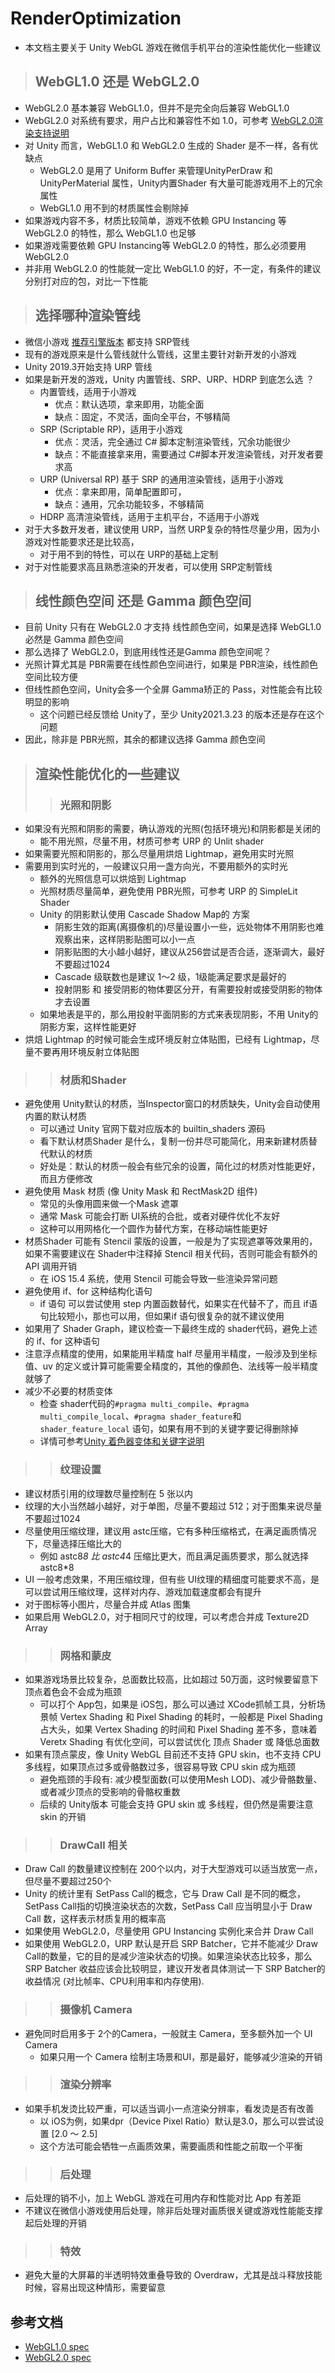 # RenderOptimization
- 本文档主要关于 Unity WebGL 游戏在微信手机平台的渲染性能优化一些建议

>## WebGL1.0 还是 WebGL2.0
- WebGL2.0 基本兼容 WebGL1.0，但并不是完全向后兼容 WebGL1.0
- WebGL2.0 对系统有要求，用户占比和兼容性不如 1.0，可参考 [WebGL2.0渲染支持说明](https://github.com/wechat-miniprogram/minigame-unity-webgl-transform/blob/main/Design/WebGL2.md) 
- 对 Unity 而言，WebGL1.0 和 WebGL2.0 生成的 Shader 是不一样，各有优缺点
    - WebGL2.0 是用了 Uniform Buffer 来管理UnityPerDraw 和 UnityPerMaterial 属性，Unity内置Shader 有大量可能游戏用不上的冗余属性
    - WebGL1.0 用不到的材质属性会剔除掉
- 如果游戏内容不多，材质比较简单，游戏不依赖 GPU Instancing 等 WebGL2.0 的特性，那么 WebGL1.0 也足够
- 如果游戏需要依赖 GPU Instancing等 WebGL2.0 的特性，那么必须要用 WebGL2.0
- 并非用 WebGL2.0 的性能就一定比 WebGL1.0 的好，不一定，有条件的建议分别打对应的包，对比一下性能

>## 选择哪种渲染管线
- 微信小游戏 [推荐引擎版本](https://github.com/wechat-miniprogram/minigame-unity-webgl-transform/blob/main/Design/UnityVersion.md) 都支持 SRP管线
- 现有的游戏原来是什么管线就什么管线，这里主要针对新开发的小游戏
- Unity 2019.3开始支持 URP 管线
- 如果是新开发的游戏，Unity 内置管线、SRP、URP、HDRP 到底怎么选 ？
    - 内置管线，适用于小游戏
        - 优点：默认选项，拿来即用，功能全面
        - 缺点：固定，不灵活，面向全平台，不够精简
    - SRP (Scriptable RP)，适用于小游戏
        - 优点：灵活，完全通过 C# 脚本定制渲染管线，冗余功能很少
        - 缺点：不能直接拿来用，需要通过 C#脚本开发渲染管线，对开发者要求高
    - URP (Universal RP) 基于 SRP 的通用渲染管线，适用于小游戏
        - 优点：拿来即用，简单配置即可，
        - 缺点：通用，冗余功能较多，不够精简
    - HDRP 高清渲染管线，适用于主机平台，不适用于小游戏
- 对于大多数开发者，建议使用 URP，当然 URP复杂的特性尽量少用，因为小游戏对性能要求还是比较高，
    - 对于用不到的特性，可以在 URP的基础上定制
- 对于对性能要求高且熟悉渲染的开发者，可以使用 SRP定制管线

>## 线性颜色空间 还是 Gamma 颜色空间
- 目前 Unity 只有在 WebGL2.0 才支持 线性颜色空间，如果是选择 WebGL1.0 必然是 Gamma 颜色空间
- 那么选择了 WebGL2.0，到底用线性还是Gamma 颜色空间呢？
- 光照计算尤其是 PBR需要在线性颜色空间进行，如果是 PBR渲染，线性颜色空间比较方便
- 但线性颜色空间，Unity会多一个全屏 Gamma矫正的 Pass，对性能会有比较明显的影响
    - 这个问题已经反馈给 Unity了，至少 Unity2021.3.23 的版本还是存在这个问题
- 因此，除非是 PBR光照，其余的都建议选择 Gamma 颜色空间

>## 渲染性能优化的一些建议
>>### 光照和阴影
- 如果没有光照和阴影的需要，确认游戏的光照(包括环境光)和阴影都是关闭的
    - 能不用光照，尽量不用，材质可参考 URP 的 Unlit shader  
- 如果需要光照和阴影的，那么尽量用烘焙 Lightmap，避免用实时光照
- 需要用到实时光的，一般建议只用一盏方向光，不要用额外的实时光
    - 额外的光照信息可以烘焙到 Lightmap
    - 光照材质尽量简单，避免使用 PBR光照，可参考 URP 的 SimpleLit Shader
    - Unity 的阴影默认使用 Cascade Shadow Map的 方案
        - 阴影生效的距离(离摄像机的)尽量设置小一些，远处物体不用阴影也难观察出来，这样阴影贴图可以小一点
        - 阴影贴图的大小越小越好，建议从256尝试是否合适，逐渐调大，最好不要超过1024
        - Cascade 级联数也是建议 1～2 级，1级能满足要求是最好的
        - 投射阴影 和 接受阴影的物体要区分开，有需要投射或接受阴影的物体才去设置
    - 如果地表是平的，那么用投射平面阴影的方式来表现阴影，不用 Unity的阴影方案，这样性能更好
- 烘焙 Lightmap 的时候可能会生成环境反射立体贴图，已经有 Lightmap，尽量不要再用环境反射立体贴图

>>### 材质和Shader 
- 避免使用 Unity默认的材质，当Inspector窗口的材质缺失，Unity会自动使用内置的默认材质
    - 可以通过 Unity 官网下载对应版本的 builtin_shaders 源码
    - 看下默认材质Shader 是什么，复制一份并尽可能简化，用来新建材质替代默认的材质
    - 好处是：默认的材质一般会有些冗余的设置，简化过的材质对性能更好，而且方便修改 
- 避免使用 Mask 材质 (像 Unity Mask 和 RectMask2D 组件)
    - 常见的头像用圆来做一个Mask 遮罩
    - 通常 Mask 可能会打断 UI系统的合批，或者对硬件优化不友好
    - 这种可以用网格化一个圆作为替代方案，在移动端性能更好
- 材质Shader 可能有 Stencil 蒙版的设置，一般是为了实现遮罩等效果用的，如果不需要建议在 Shader中注释掉 Stencil 相关代码，否则可能会有额外的API 调用开销
    - 在 iOS 15.4 系统，使用 Stencil 可能会导致一些渲染异常问题
- 避免使用 if、for 这种结构化语句
    - if 语句 可以尝试使用 step 内置函数替代，如果实在代替不了，而且 if语句比较短小，那也可以用，但如果if 语句很复杂的就不建议使用
- 如果用了 Shader Graph，建议检查一下最终生成的 shader代码，避免上述的 if、for 这种语句
- 注意浮点精度的使用，如果能用半精度 half 尽量用半精度，一般涉及到坐标值、uv 的定义或计算可能需要全精度的，其他的像颜色、法线等一般半精度就够了
- 减少不必要的材质变体
    - 检查 shader代码的`#pragma multi_compile`、`#pragma multi_compile_local`、`#pragma shader_feature`和`shader_feature_local` 语句，如果有用不到的关键字要记得删除掉
    - 详情可参考[Unity 着色器变体和关键字说明](https://docs.unity3d.com/cn/2020.2/Manual/SL-MultipleProgramVariants.html)

>>### 纹理设置
- 建议材质引用的纹理数尽量控制在 5 张以内
- 纹理的大小当然越小越好，对于单图，尽量不要超过 512；对于图集来说尽量不要超过1024
- 尽量使用压缩纹理，建议用 astc压缩，它有多种压缩格式，在满足画质情况下，尽量选择压缩比大的
    - 例如 astc8*8 比 astc4*4 压缩比更大，而且满足画质要求，那么就选择 astc8*8
- UI 一般考虑效果，不用压缩纹理，但有些 UI纹理的精细度可能要求不高，是可以尝试用压缩纹理，这样对内存、游戏加载速度都会有提升
- 对于图标等小图片，尽量合并成 Atlas 图集
- 如果启用 WebGL2.0，对于相同尺寸的纹理，可以考虑合并成 Texture2D Array

>>### 网格和蒙皮
- 如果游戏场景比较复杂，总面数比较高，比如超过 50万面，这时候要留意下顶点着色会不会成为瓶颈
    - 可以打个 App包，如果是 iOS包，那么可以通过 XCode抓帧工具，分析场景帧 Vertex Shading 和 Pixel Shading 的耗时，一般都是 Pixel Shading 占大头，如果 Vertex Shading 的时间和 Pixel Shading 差不多，意味着 Veretx Shading 有优化空间，可以尝试优化 顶点 Shader 或 降低总面数
- 如果有顶点蒙皮，像 Unity WebGL 目前还不支持 GPU skin，也不支持 CPU 多线程，如果顶点过多或骨骼数过多，很容易导致 CPU skin 成为瓶颈
    - 避免瓶颈的手段有: 减少模型面数(可以使用Mesh LOD)、减少骨骼数量、或者减少顶点的受影响的骨骼权重数
    - 后续的 Unity版本 可能会支持 GPU skin 或 多线程，但仍然是需要注意 skin 的开销

>>### DrawCall 相关
- Draw Call 的数量建议控制在 200个以内，对于大型游戏可以适当放宽一点，但尽量不要超过250个
- Unity 的统计里有 SetPass Call的概念，它与 Draw Call 是不同的概念，SetPass Call指的切换渲染状态的次数，SetPass Call 应当明显小于 Draw Call 数，这样表示材质复用的概率高
- 如果使用 WebGL2.0，尽量使用 GPU Instancing 实例化来合并 Draw Call
- 如果使用 WebGL2.0，URP 默认是开启 SRP Batcher，它并不能减少 Draw Call的数量，它的目的是减少渲染状态的切换。如果渲染状态比较多，那么 SRP Batcher 收益应该会比较明显，建议开发者具体测试一下 SRP Batcher的收益情况 (对比帧率、CPU利用率和内存使用).

>>### 摄像机 Camera
- 避免同时启用多于 2个的Camera，一般就主 Camera，至多额外加一个 UI Camera
    - 如果只用一个 Camera 绘制主场景和UI，那是最好，能够减少渲染的开销

>>### 渲染分辨率
- 如果手机发烫比较严重，可以适当调小一点渲染分辨率，看发烫是否有改善
    - 以 iOS为例，如果dpr（Device Pixel Ratio）默认是3.0，那么可以尝试设置 [2.0 ～ 2.5]
    - 这个方法可能会牺牲一点画质效果，需要画质和性能之前取一个平衡

>>### 后处理
- 后处理的销不小，加上 WebGL 游戏在可用内存和性能对比 App 有差距
- 不建议在微信小游戏使用后处理，除非后处理对画质很关键或游戏性能能支撑起后处理的开销

>>### 特效
- 避免大量的大屏幕的半透明特效重叠导致的 Overdraw，尤其是战斗释放技能时候，容易出现这种情形，需要留意 

## 参考文档
- [WebGL1.0 spec](https://registry.khronos.org/webgl/specs/latest/1.0/)
- [WebGL2.0 spec](https://registry.khronos.org/webgl/specs/latest/2.0/) 